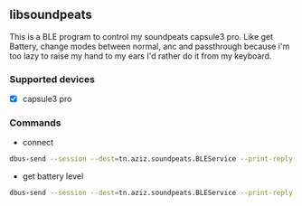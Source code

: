 ## libsoundpeats

This is a BLE program to control my soundpeats capsule3 pro. Like get Battery, change modes between normal, anc and passthrough because i'm too lazy to raise my hand to my ears I'd rather do it from my keyboard.

### Supported devices

- [X] capsule3 pro

### Commands

- connect

```bash
dbus-send --session --dest=tn.aziz.soundpeats.BLEService --print-reply /tn/aziz/soundpeats/BLEService tn.aziz.soundpeats.BLEService.Connect
```

- get battery level

```bash
dbus-send --session --dest=tn.aziz.soundpeats.BLEService --print-reply /tn/aziz/soundpeats/BLEService tn.aziz.soundpeats.BLEService.GetBatteryLevel
```